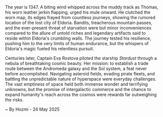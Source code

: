
The year is 1347.  A biting wind whipped across the muddy track as Thomas, his worn leather jerkin flapping, urged his mule onward.  He clutched the worn map, its edges frayed from countless journeys, showing the rumored location of the lost city of Eldoria.  Bandits, treacherous mountain passes, and the ever-present threat of starvation were but minor inconveniences compared to the allure of untold riches and legendary artifacts said to reside within Eldoria's crumbling walls. The journey tested his resilience, pushing him to the very limits of human endurance, but the whispers of Eldoria's magic fueled his relentless pursuit.

Centuries later, Captain Eva Rostova piloted the starship *Stardust* through a nebula of breathtaking cosmic beauty.  Her mission: to establish a trade route between the Andromeda galaxy and the Sol system, a feat never before accomplished.  Navigating asteroid fields, evading pirate fleets, and battling the unpredictable nature of hyperspace were everyday challenges.  The vast emptiness of space held both immense wonder and terrifying unknowns, but the promise of intergalactic commerce and the chance to expand humanity's reach across the cosmos were rewards far outweighing the risks.

~ By Hozmi - 24 May 2025

